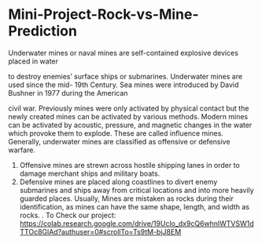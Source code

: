 # Mini-Project-Rock-vs-Mine-Prediction
Underwater mines or naval mines are self-contained explosive devices placed in water

to destroy enemies’ surface ships or submarines. Underwater mines are used since the mid-
19th Century. Sea mines were introduced by David Bushner in 1977 during the American

civil war. Previously mines were only activated by physical contact but the newly created
mines can be activated by various methods. Modern mines can be activated by acoustic,
pressure, and magnetic changes in the water which provoke them to explode. These are called
influence mines.
Generally, underwater mines are classified as offensive or defensive warfare.
1) Offensive mines are strewn across hostile shipping lanes in order to damage
merchant ships and military boats.
2) Defensive mines are placed along coastlines to divert enemy submarines and ships
away from critical locations and into more heavily guarded places. Usually, Mines are
mistaken as rocks during their identification, as mines can have the same shape, length, and
width as rocks. .
To Check our project:
https://colab.research.google.com/drive/19Uclo_dx9cQ6whnlWTVSW1dTTOc8GlAd?authuser=0#scrollTo=Ts9tM-bjJ8EM
